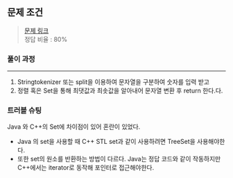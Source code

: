 ## 문제 조건
> <a href = "https://www.acmicpc.net/problem/14466"> 문제 링크 </a>  
> 정답 비율 : 80%

### 풀이 과정
---
1. Stringtokenizer 또는 split을 이용하여 문자열을 구분하여 숫자를 입력 받고
2. 정렬 혹은 Set을 통해 최댓값과 최솟값을 알아내어 문자열 변환 후 return 한다.다.  

### 트러블 슈팅
Java 와 C++의 Set에 차이점이 있어 혼란이 있었다.

- Java 의 set을 사용할 때 C++ STL set과 같이 사용하려면 TreeSet을 사용해야한다.
- 또한 set의 원소를 반환하는 방법이 다르다.  Java는 정답 코드와 같이 작동하지만 C++에서는 iterator로 동작해 포인터로 접근해야한다.
